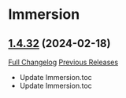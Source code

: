 # Immersion

## [1.4.32](https://github.com/seblindfors/Immersion/tree/1.4.32) (2024-02-18)
[Full Changelog](https://github.com/seblindfors/Immersion/compare/1.4.31...1.4.32) [Previous Releases](https://github.com/seblindfors/Immersion/releases)

- Update Immersion.toc  
- Update Immersion.toc  
